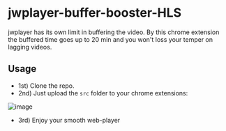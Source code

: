 # jwplayer-buffer-booster-HLS

jwplayer has its own limit in buffering the video. By this chrome extension the buffered time goes up to 20 min and you won't loss your temper on lagging videos. 

## Usage 

- 1st) Clone the repo.
- 2nd) Just upload the `src` folder to your chrome extensions:
  
![image](https://github.com/MA-Mahmudi/jwplayer-buffer-booster-HLS/assets/62430821/4195b2e6-9176-4c23-a4ef-44c378b678ef)

- 3rd) Enjoy your smooth web-player

